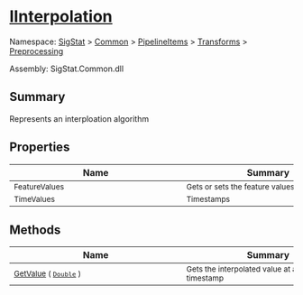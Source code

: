 # [IInterpolation](./IInterpolation.md)

Namespace: [SigStat]() > [Common](./../../../README.md) > [PipelineItems]() > [Transforms]() > [Preprocessing](./README.md)

Assembly: SigStat.Common.dll

## Summary
Represents an interploation algorithm

## Properties

| Name | Summary | 
| --- | --- | 
| <sub>FeatureValues</sub><div style="width: 290px"> | <sub>Gets or sets the feature values.</sub><div style="width: 290px"> | <br>
| <sub>TimeValues</sub><div style="width: 290px"> | <sub>Timestamps</sub><div style="width: 290px"> | <br>


## Methods

| Name | Summary | 
| --- | --- | 
| <sub>[GetValue](./Methods/IInterpolation-100663760.md) ( [`Double`](https://docs.microsoft.com/en-us/dotnet/api/System.Double) )</sub><div style="width: 290px"> | <sub>Gets the interpolated value at a given timestamp</sub><div style="width: 290px"> | <br>


